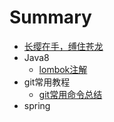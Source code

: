 # Summary

* [长缨在手，缚住苍龙](README.md)
* Java8
	* [lombok注解](./java8/lombok注解讲解.md)
* git常用教程
	* [git常用命令总结](./git/git_usage.md)
* spring
